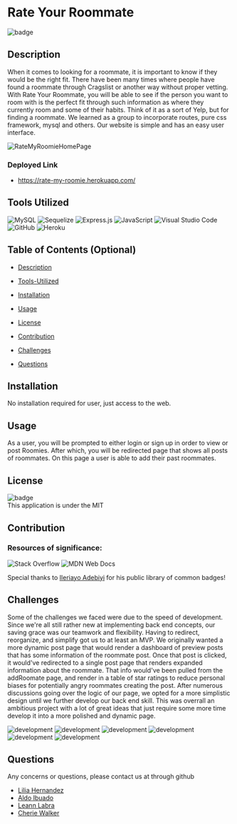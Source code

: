 # Rate Your Roommate

![badge](https://img.shields.io/badge/license-MIT-brightgreen)

## Description

When it comes to looking for a roommate, it is important to know if they would be the right fit. There have been many times where people have found a roommate through Cragslist or another way without proper vetting. With Rate Your Roommate, you will be able to see if the person you want to room with is the perfect fit through such information as where they currently room and some of their habits. Think of it as a sort of Yelp, but for finding a roommate. We learned as a group to incorporate routes, pure css framework, mysql and others. Our website is simple and has an easy user interface.

![RateMyRoomieHomePage](/public/images/rate-my-roomieHomePage.png)

### Deployed Link

- https://rate-my-roomie.herokuapp.com/

## Tools Utilized

![MySQL](https://img.shields.io/badge/mysql-%2300f.svg?style=for-the-badge&logo=mysql&logoColor=white) ![Sequelize](https://img.shields.io/badge/Sequelize-52B0E7?style=for-the-badge&logo=Sequelize&logoColor=white) ![Express.js](https://img.shields.io/badge/express.js-%23404d59.svg?style=for-the-badge&logo=express&logoColor=%2361DAFB) ![JavaScript](https://img.shields.io/badge/javascript-%23323330.svg?style=for-the-badge&logo=javascript&logoColor=%23F7DF1E)
![Visual Studio Code](https://img.shields.io/badge/Visual%20Studio%20Code-0078d7.svg?style=for-the-badge&logo=visual-studio-code&logoColor=white) ![GitHub](https://img.shields.io/badge/github-%23121011.svg?style=for-the-badge&logo=github&logoColor=white) ![Heroku](https://img.shields.io/badge/heroku-%23430098.svg?style=for-the-badge&logo=heroku&logoColor=white)

## Table of Contents (Optional)

- [Description](#description)

- [Tools-Utilized](#Tools-Utilized)

- [Installation](#installation)

- [Usage](#usage)

- [License](#license)

- [Contribution](#contribution)

- [Challenges](#challenges)

- [Questions](#questions)

## Installation

No installation required for user, just access to the web.

## Usage

As a user, you will be prompted to either login or sign up in order to view or post Roomies.
After which, you will be redirected page that shows all posts of roommates. On this page a user is able to add their past roommates.

## License

![badge](https://img.shields.io/badge/license-MIT-brightgreen) <br/>
This application is under the MIT

## Contribution

### Resources of significance:

![Stack Overflow](https://img.shields.io/badge/-Stackoverflow-FE7A16?style=for-the-badge&logo=stack-overflow&logoColor=white) ![MDN Web Docs](https://img.shields.io/badge/MDN_Web_Docs-black?style=for-the-badge&logo=mdnwebdocs&logoColor=white)

Special thanks to [Ileriayo Adebiyi](https://github.com/Ileriayo/markdown-badges#testing) for his public library of common badges!

## Challenges

Some of the challenges we faced were due to the speed of development. Since we're all still rather new at implementing back end concepts, our saving grace was our teamwork and flexibility. Having to redirect, reorganize, and simplify got us to at least an MVP. We originally wanted a more dynamic post page that would render a dashboard of preview posts that has some information of the roommate post. Once that post is clicked, it would've redirected to a single post page that renders expanded information about the roommate. That info would've been pulled from the addRoomate page, and render in a table of star ratings to reduce personal biases for potentially angry roommates creating the post. After numerous discussions going over the logic of our page, we opted for a more simplistic design until we further develop our back end skill. This was overrall an ambitious project with a lot of great ideas that just require some more time develop it into a more polished and dynamic page.

![development](public/images/figma1.png)
![development](public/images/figma2.png)
![development](public/images/figma3.png)
![development](public/images/develop1.png)
![development](public/images/develop2.png)
![development](public/images/develop3.png)

## Questions

Any concerns or questions, please contact us at through github
<br/>

- [Lilia Hernandez](https://github.com/lhern222)
- [Aldo Ibuado](https://github.com/aldoibuado)
- [Leann Labra](https://github.com/leann-labra)
- [Cherie Walker](https://github.com/Cherie2)
